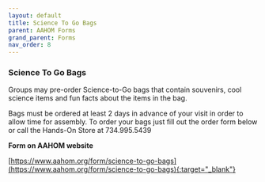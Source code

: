 ```yaml
---
layout: default
title: Science To Go Bags
parent: AAHOM Forms
grand_parent: Forms
nav_order: 8
---
```


### Science To Go Bags


Groups may pre-order Science-to-Go bags that contain souvenirs, cool science items and fun facts about the items in the bag.

Bags must be ordered at least 2 days in advance of your visit in order to allow time for assembly. To order your bags just fill out the order form below or call the Hands-On Store at 734.995.5439

**Form on AAHOM website**

[https://www.aahom.org/form/science-to-go-bags](https://www.aahom.org/form/science-to-go-bags){:target="_blank"}